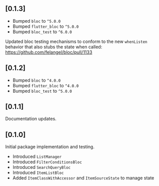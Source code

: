 ## [0.1.3]

+ Bumped `bloc` to `^5.0.0`
+ Bumped `flutter_bloc` to `^5.0.0`
+ Bumped `bloc_test` to `^6.0.0`

Updated bloc testing mechanisms to conform to the new `whenListen` behavior that also stubs the state when called: https://github.com/felangel/bloc/pull/1133

## [0.1.2]

+ Bumped `bloc` to `^4.0.0`
+ Bumped `flutter_bloc` to `^4.0.0`
+ Bumped `bloc_test` to `^5.0.0`

## [0.1.1]

Documentation updates.

## [0.1.0]

Initial package implementation and testing.

+ Introduced `ListManager`
+ Introduced `FilterConditionsBloc`
+ Introduced `SearchQueryBloc`
+ Introduced `ItemListBloc`
+ Added `ItemClassWithAccessor` and `ItemSourceState` to manage state
